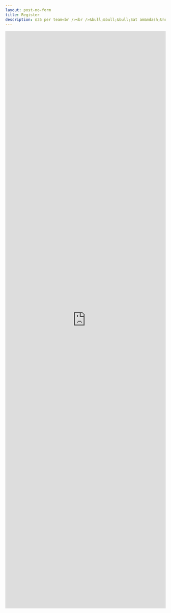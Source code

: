 ```yaml
---
layout: post-no-form
title: Register
description: £35 per team<br /><br />&bull;&bull;&bull;Sat am&mdash;Under 7, Under 8, Under 9, Under, 10<br />&bull;&bull;&bull;Sat pm&mdash;Under 11, Under 12, Under 13, Under 14<br />&bull;&bull;&bull;Sun am&mdash;Under 15, Under 18, Men, Vets<br />&bull;&bull;&bull;Sun pm&mdash;Under 12 girls, Under 13 girls, Ladies 16+
---
```


<iframe src="https://docs.google.com/forms/d/e/1FAIpQLScrVUNoIFLF1fpfdeKTMQO2raqvNuJvrFze8K0wF8kUcuCwqg/viewform?usp=sf_link" width="100%" height="1808" frameborder="0" marginheight="0" marginwidth="0">Loading…</iframe>

